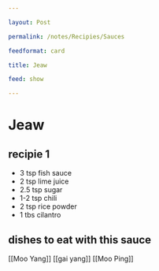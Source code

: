 ```yaml
---

layout: Post

permalink: /notes/Recipies/Sauces

feedformat: card

title: Jeaw

feed: show

---
```




# Jeaw

## recipie 1
- 3 tsp fish sauce
- 2 tsp lime juice
- 2.5 tsp sugar
- 1-2 tsp chili
- 2 tsp rice powder
- 1 tbs cilantro


## dishes to eat with this sauce
[[Moo Yang]]
[[gai yang]]
[[Moo Ping]]



